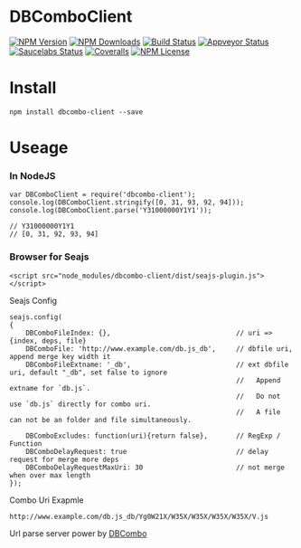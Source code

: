 DBComboClient
==================


[![NPM Version][npm-image]][npm-url]
[![NPM Downloads][downloads-image]][npm-url]
[![Build Status][travis-image]][travis-url]
[![Appveyor Status][appveyor-image]][appveyor-url]
[![Saucelabs Status][saucelabs-image]][saucelabs-url]
[![Coveralls][coveralls-image]][coveralls-url]
[![NPM License][license-image]][npm-url]

# Install
```
npm install dbcombo-client --save
```

# Useage

### In NodeJS

```
var DBComboClient = require('dbcombo-client');
console.log(DBComboClient.stringify([0, 31, 93, 92, 94]));
console.log(DBComboClient.parse('Y31000000Y1Y1'));

// Y31000000Y1Y1
// [0, 31, 92, 93, 94]
```

### Browser for Seajs

```
<script src="node_modules/dbcombo-client/dist/seajs-plugin.js"></script>
```

Seajs Config

```
seajs.config(
{
	DBComboFileIndex: {},								// uri => {index, deps, file}
	DBComboFile: 'http://www.example.com/db.js_db',		// dbfile uri, append merge key width it
	DBComboFileExtname: '_db',							// ext dbfile uri, default "_db", set false to ignore 
														//   Append extname for `db.js`.
														//   Do not use `db.js` directly for combo uri.
														//   A file can not be an folder and file simultaneously.

	DBComboExcludes: function(uri){return false},		// RegExp / Function
	DBComboDelayRequest: true							// delay request for merge more deps
	DBComboDelayRequestMaxUri: 30						// not merge when over max length
});
```

Combo Uri Exapmle

```
http://www.example.com/db.js_db/Yg0W21X/W35X/W35X/W35X/W35X/V.js
```

Url parse server power by [DBCombo](https://github.com/Bacra/node-dbcombo)


[npm-image]: http://img.shields.io/npm/v/dbcombo-client.svg
[downloads-image]: http://img.shields.io/npm/dm/dbcombo-client.svg
[npm-url]: https://www.npmjs.org/package/dbcombo-client
[travis-image]: http://img.shields.io/travis/Bacra/node-dbcombo-client/master.svg?label=linux
[travis-url]: https://travis-ci.org/Bacra/node-dbcombo-client
[appveyor-image]: https://img.shields.io/appveyor/ci/Bacra/node-dbcombo-client/master.svg?label=windows
[appveyor-url]: https://ci.appveyor.com/project/Bacra/node-dbcombo-client
[coveralls-image]: https://img.shields.io/coveralls/Bacra/node-dbcombo-client.svg
[coveralls-url]: https://coveralls.io/github/Bacra/node-dbcombo-client
[license-image]: http://img.shields.io/npm/l/dbcombo-client.svg
[saucelabs-url]: https://saucelabs.com/beta/builds/e390c7cd3d604bb1932520e096c41543
[saucelabs-image]: https://saucelabs.com/buildstatus/Bacra
